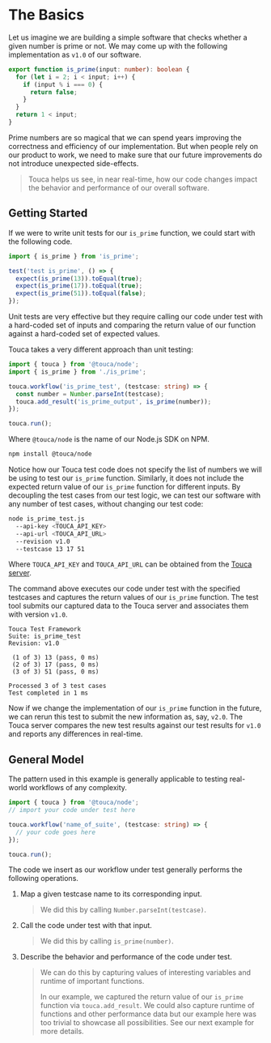 # The Basics

Let us imagine we are building a simple software that checks whether
a given number is prime or not. We may come up with the following
implementation as `v1.0` of our software.

```ts
export function is_prime(input: number): boolean {
  for (let i = 2; i < input; i++) {
    if (input % i === 0) {
      return false;
    }
  }
  return 1 < input;
}
```

Prime numbers are so magical that we can spend years improving
the correctness and efficiency of our implementation. But when people
rely on our product to work, we need to make sure that our future
improvements do not introduce unexpected side-effects.

> Touca helps us see, in near real-time, how our code changes impact
> the behavior and performance of our overall software.

## Getting Started

If we were to write unit tests for our `is_prime` function, we could
start with the following code.

```ts
import { is_prime } from 'is_prime';

test('test is_prime', () => {
  expect(is_prime(13)).toEqual(true);
  expect(is_prime(17)).toEqual(true);
  expect(is_prime(51)).toEqual(false);
});
```

Unit tests are very effective but they require calling our code under
test with a hard-coded set of inputs and comparing the return value of
our function against a hard-coded set of expected values.

Touca takes a very different approach than unit testing:

```ts
import { touca } from '@touca/node';
import { is_prime } from './is_prime';

touca.workflow('is_prime_test', (testcase: string) => {
  const number = Number.parseInt(testcase);
  touca.add_result('is_prime_output', is_prime(number));
});

touca.run();
```

Where `@touca/node` is the name of our Node.js SDK on NPM.

```bash
npm install @touca/node
```

Notice how our Touca test code does not specify the list of numbers we
will be using to test our `is_prime` function. Similarly, it does not
include the expected return value of our `is_prime` function for different
inputs. By decoupling the test cases from our test logic, we can test
our software with any number of test cases, without changing our test code:

```bash
node is_prime_test.js
  --api-key <TOUCA_API_KEY>
  --api-url <TOUCA_API_URL>
  --revision v1.0
  --testcase 13 17 51
```

Where `TOUCA_API_KEY` and `TOUCA_API_URL` can be obtained from the [Touca
server](https://app.touca.io).

The command above executes our code under test with the specified testcases
and captures the return values of our `is_prime` function.
The test tool submits our captured data to the Touca server and associates
them with version `v1.0`.

```text
Touca Test Framework
Suite: is_prime_test
Revision: v1.0

 (1 of 3) 13 (pass, 0 ms)
 (2 of 3) 17 (pass, 0 ms)
 (3 of 3) 51 (pass, 0 ms)

Processed 3 of 3 test cases
Test completed in 1 ms
```

Now if we change the implementation of our `is_prime` function in the future,
we can rerun this test to submit the new information as, say, `v2.0`.
The Touca server compares the new test results against our test results for
`v1.0` and reports any differences in real-time.

## General Model

The pattern used in this example is generally applicable to testing
real-world workflows of any complexity.

```ts
import { touca } from '@touca/node';
// import your code under test here

touca.workflow('name_of_suite', (testcase: string) => {
  // your code goes here
});

touca.run();
```

The code we insert as our workflow under test generally performs
the following operations.

1.  Map a given testcase name to its corresponding input.

    > We did this by calling `Number.parseInt(testcase)`.

2.  Call the code under test with that input.

    > We did this by calling `is_prime(number)`.

3.  Describe the behavior and performance of the code under test.

    > We can do this by capturing values of interesting variables
    > and runtime of important functions.
    >
    > In our example, we captured the return value of our `is_prime`
    > function via `touca.add_result`. We could also capture runtime
    > of functions and other performance data but our example here
    > was too trivial to showcase all possibilities. See our next
    > example for more details.
